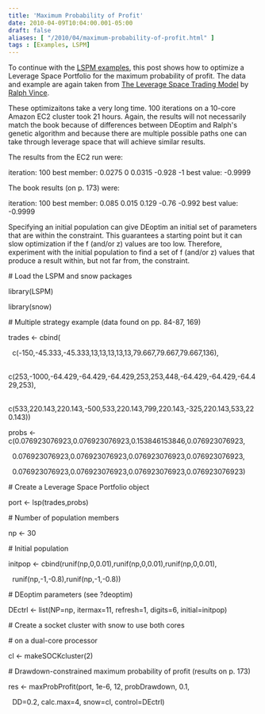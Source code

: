 ```yaml
---
title: 'Maximum Probability of Profit'
date: 2010-04-09T10:04:00.001-05:00
draft: false
aliases: [ "/2010/04/maximum-probability-of-profit.html" ]
tags : [Examples, LSPM]
---
```


To continue with the [LSPM examples](http://blog.fosstrading.com/2010/01/lspm-examples.html), this post shows how to optimize a Leverage Space Portfolio for the maximum probability of profit. The data and example are again taken from [The Leverage Space Trading Model](http://www.amazon.com/gp/product/0470455950?ie=UTF8&tag=fosstrading-20&linkCode=as2&camp=1789&creative=9325&creativeASIN=0470455950) by [Ralph Vince](http://www.ralphvince.com/).  
  
These optimizaitons take a very long time. 100 iterations on a 10-core Amazon EC2 cluster took 21 hours. Again, the results will not necessarily match the book because of differences between DEoptim and Ralph's genetic algorithm and because there are multiple possible paths one can take through leverage space that will achieve similar results.  
  
The results from the EC2 run were:  

iteration: 100 best member: 0.0275 0 0.0315 -0.928 -1 best value: -0.9999

The book results (on p. 173) were:  

iteration: 100 best member: 0.085 0.015 0.129 -0.76 -0.992 best value: -0.9999

  
Specifying an initial population can give DEoptim an initial set of parameters that are within the constraint. This guarantees a starting point but it can slow optimization if the f (and/or z) values are too low. Therefore, experiment with the initial population to find a set of f (and/or z) values that produce a result within, but not far from, the constraint.  
  
  

\# Load the LSPM and snow packages

library(LSPM)

library(snow)

  

\# Multiple strategy example (data found on pp. 84-87, 169)

trades <- cbind(

  c(-150,-45.333,-45.333,13,13,13,13,13,79.667,79.667,79.667,136),

  c(253,-1000,-64.429,-64.429,-64.429,253,253,448,-64.429,-64.429,-64.429,253),

  c(533,220.143,220.143,-500,533,220.143,799,220.143,-325,220.143,533,220.143))

  

probs <- c(0.076923076923,0.076923076923,0.153846153846,0.076923076923,

  0.076923076923,0.076923076923,0.076923076923,0.076923076923,

  0.076923076923,0.076923076923,0.076923076923,0.076923076923)

  

\# Create a Leverage Space Portfolio object

port <- lsp(trades,probs)

  

\# Number of population members

np <- 30

  

\# Initial population

initpop <- cbind(runif(np,0,0.01),runif(np,0,0.01),runif(np,0,0.01),

  runif(np,-1,-0.8),runif(np,-1,-0.8))

  

\# DEoptim parameters (see ?deoptim)

DEctrl <- list(NP=np, itermax=11, refresh=1, digits=6, initial=initpop)

  

\# Create a socket cluster with snow to use both cores

\# on a dual-core processor

cl <- makeSOCKcluster(2)

  

\# Drawdown-constrained maximum probability of profit (results on p. 173)

res <- maxProbProfit(port, 1e-6, 12, probDrawdown, 0.1,

  DD=0.2, calc.max=4, snow=cl, control=DEctrl)